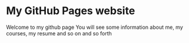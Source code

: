 # My GitHub Pages website

Welcome to my github page
You will see some information about me, my courses, my resume and so on and so forth